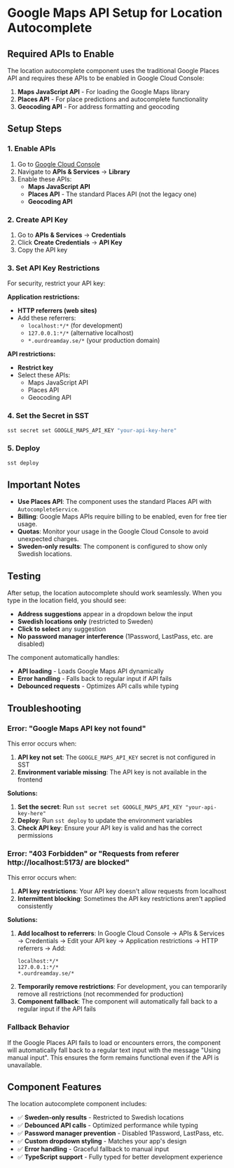 # Google Maps API Setup for Location Autocomplete

## Required APIs to Enable

The location autocomplete component uses the traditional Google Places API and requires these APIs to be enabled in Google Cloud Console:

1. **Maps JavaScript API** - For loading the Google Maps library
2. **Places API** - For place predictions and autocomplete functionality
3. **Geocoding API** - For address formatting and geocoding

## Setup Steps

### 1. Enable APIs
1. Go to [Google Cloud Console](https://console.cloud.google.com/)
2. Navigate to **APIs & Services** → **Library**
3. Enable these APIs:
   - **Maps JavaScript API**
   - **Places API** - The standard Places API (not the legacy one)
   - **Geocoding API**

### 2. Create API Key
1. Go to **APIs & Services** → **Credentials**
2. Click **Create Credentials** → **API Key**
3. Copy the API key

### 3. Set API Key Restrictions
For security, restrict your API key:

**Application restrictions:**
- **HTTP referrers (web sites)**
- Add these referrers:
  - `localhost:*/*` (for development)
  - `127.0.0.1:*/*` (alternative localhost)
  - `*.ourdreamday.se/*` (your production domain)

**API restrictions:**
- **Restrict key**
- Select these APIs:
  - Maps JavaScript API
  - Places API
  - Geocoding API

### 4. Set the Secret in SST
```bash
sst secret set GOOGLE_MAPS_API_KEY "your-api-key-here"
```

### 5. Deploy
```bash
sst deploy
```

## Important Notes

- **Use Places API**: The component uses the standard Places API with `AutocompleteService`.
- **Billing**: Google Maps APIs require billing to be enabled, even for free tier usage.
- **Quotas**: Monitor your usage in the Google Cloud Console to avoid unexpected charges.
- **Sweden-only results**: The component is configured to show only Swedish locations.

## Testing

After setup, the location autocomplete should work seamlessly. When you type in the location field, you should see:

- **Address suggestions** appear in a dropdown below the input
- **Swedish locations only** (restricted to Sweden)
- **Click to select** any suggestion
- **No password manager interference** (1Password, LastPass, etc. are disabled)

The component automatically handles:
- **API loading** - Loads Google Maps API dynamically
- **Error handling** - Falls back to regular input if API fails
- **Debounced requests** - Optimizes API calls while typing

## Troubleshooting

### Error: "Google Maps API key not found"

This error occurs when:
1. **API key not set**: The `GOOGLE_MAPS_API_KEY` secret is not configured in SST
2. **Environment variable missing**: The API key is not available in the frontend

**Solutions:**
1. **Set the secret**: Run `sst secret set GOOGLE_MAPS_API_KEY "your-api-key-here"`
2. **Deploy**: Run `sst deploy` to update the environment variables
3. **Check API key**: Ensure your API key is valid and has the correct permissions

### Error: "403 Forbidden" or "Requests from referer http://localhost:5173/ are blocked"

This error occurs when:
1. **API key restrictions**: Your API key doesn't allow requests from localhost
2. **Intermittent blocking**: Sometimes the API key restrictions aren't applied consistently

**Solutions:**
1. **Add localhost to referrers**: In Google Cloud Console → APIs & Services → Credentials → Edit your API key → Application restrictions → HTTP referrers → Add:
   ```
   localhost:*/*
   127.0.0.1:*/*
   *.ourdreamday.se/*
   ```
2. **Temporarily remove restrictions**: For development, you can temporarily remove all restrictions (not recommended for production)
3. **Component fallback**: The component will automatically fall back to a regular input if the API fails

### Fallback Behavior

If the Google Places API fails to load or encounters errors, the component will automatically fall back to a regular text input with the message "Using manual input". This ensures the form remains functional even if the API is unavailable.

## Component Features

The location autocomplete component includes:

- ✅ **Sweden-only results** - Restricted to Swedish locations
- ✅ **Debounced API calls** - Optimized performance while typing
- ✅ **Password manager prevention** - Disabled 1Password, LastPass, etc.
- ✅ **Custom dropdown styling** - Matches your app's design
- ✅ **Error handling** - Graceful fallback to manual input
- ✅ **TypeScript support** - Fully typed for better development experience
